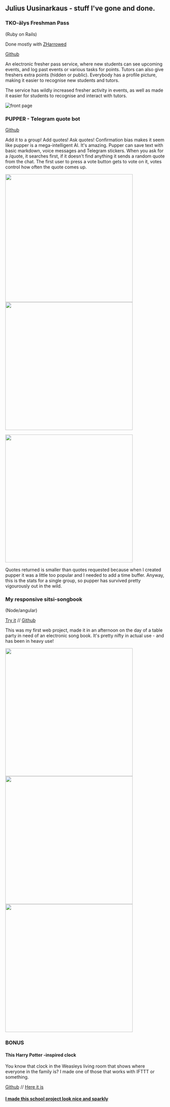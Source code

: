 ## Julius Uusinarkaus - stuff I've gone and done. 


### TKO-älys Freshman Pass 
(Ruby on Rails)

Done mostly with [ZHarrowed](https://github.com/zHarrowed)

[Github](https://github.com/TKOaly/freshman-pass-service)

An electronic fresher pass service, where new students can see upcoming events, and log past events or various tasks for points. Tutors can also give freshers extra points (hidden or public). Everybody has a profile picture, making it easier to recognise new students and tutors. 

The service has wildly increased fresher activity in events, as well as made it easier for students to recognise and interact with tutors. 

![front page](/images/fuksipassi.jpg)

### PUPPER - Telegram quote bot 

[Github](https://github.com/julkku/telegram-quote-bot)

Add it to a group! Add quotes! Ask quotes! Confirmation bias makes it seem like pupper is a mega-intelligent AI. It's amazing. Pupper can save text with basic markdown, voice messages and Telegram stickers. When you ask for a /quote, it searches first, if it doesn't find anything it sends a random quote from the chat. The first user to press a vote button gets to vote on it, votes control how often the quote comes up. 
<p float="left">
  <img src="/images/pupperquote.jpg" width="400" />
  <img src="images/pupperaddquote.jpg" width="400" /> 
</p>

<p float="left">
  <img src="/images/pupperstats.jpg" width="400" />
</p>
Quotes returned is smaller than quotes requested because when I created pupper it was a little too popular and I needed to add a time buffer. Anyway, this is the stats for a single group, so pupper has survived pretty vigourously out in the wild. 

### My responsive sitsi-songbook
(Node/angular)


[Try it](https://asplaulut.herokuapp.com/) // [Github](https://github.com/julkku/songbook-webapp)


This was my first web project, made it in an afternoon on the day of a table party in need of an electronic song book. It's pretty nifty in actual use - and has been in heavy use! 

<p float="left">
  <img src="/images/laulu1.jpg" width="400" />
  <img src="/images/laulu2.jpg" width="400" /> 
  <img src="/images/laulu3.jpg" width="400" />
</p>


### BONUS

#### This Harry Potter -inspired clock 

You know that clock in the Weasleys living room that shows where everyone in the family is? I made one of those that works with IFTTT or something. 

[Github](https://github.com/julkku/weasley-clock) // [Here it is](https://julkku.github.io/weasley-clock/clockweb/)

#### [I made this school project look nice and sparkly](https://dtt-lukuvinkkikirjasto.herokuapp.com/)

